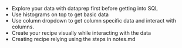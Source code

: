 * Explore your data with dataprep first before getting into SQL
* Use histograms on top to get basic data
* Use column dropdown to get column specific data and interact with columns.
* Create your recipe visually while interacting with the data
* Creating recipe relying using the steps in notes.md

